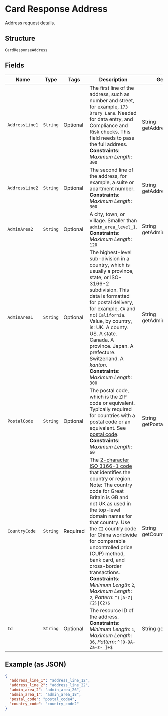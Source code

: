 
# Card Response Address

Address request details.

## Structure

`CardResponseAddress`

## Fields

| Name | Type | Tags | Description | Getter | Setter |
|  --- | --- | --- | --- | --- | --- |
| `AddressLine1` | `String` | Optional | The first line of the address, such as number and street, for example, `173 Drury Lane`. Needed for data entry, and Compliance and Risk checks. This field needs to pass the full address.<br>**Constraints**: *Maximum Length*: `300` | String getAddressLine1() | setAddressLine1(String addressLine1) |
| `AddressLine2` | `String` | Optional | The second line of the address, for example, a suite or apartment number.<br>**Constraints**: *Maximum Length*: `300` | String getAddressLine2() | setAddressLine2(String addressLine2) |
| `AdminArea2` | `String` | Optional | A city, town, or village. Smaller than `admin_area_level_1`.<br>**Constraints**: *Maximum Length*: `120` | String getAdminArea2() | setAdminArea2(String adminArea2) |
| `AdminArea1` | `String` | Optional | The highest-level sub-division in a country, which is usually a province, state, or ISO-3166-2 subdivision. This data is formatted for postal delivery, for example, `CA` and not `California`. Value, by country, is: UK. A county. US. A state. Canada. A province. Japan. A prefecture. Switzerland. A *kanton*.<br>**Constraints**: *Maximum Length*: `300` | String getAdminArea1() | setAdminArea1(String adminArea1) |
| `PostalCode` | `String` | Optional | The postal code, which is the ZIP code or equivalent. Typically required for countries with a postal code or an equivalent. See [postal code](https://en.wikipedia.org/wiki/Postal_code).<br>**Constraints**: *Maximum Length*: `60` | String getPostalCode() | setPostalCode(String postalCode) |
| `CountryCode` | `String` | Required | The [2-character ISO 3166-1 code](/api/rest/reference/country-codes/) that identifies the country or region. Note: The country code for Great Britain is GB and not UK as used in the top-level domain names for that country. Use the `C2` country code for China worldwide for comparable uncontrolled price (CUP) method, bank card, and cross-border transactions.<br>**Constraints**: *Minimum Length*: `2`, *Maximum Length*: `2`, *Pattern*: `^([A-Z]{2}\|C2)$` | String getCountryCode() | setCountryCode(String countryCode) |
| `Id` | `String` | Optional | The resource ID of the address.<br>**Constraints**: *Minimum Length*: `1`, *Maximum Length*: `36`, *Pattern*: `^[0-9A-Za-z-_]+$` | String getId() | setId(String id) |

## Example (as JSON)

```json
{
  "address_line_1": "address_line_12",
  "address_line_2": "address_line_22",
  "admin_area_2": "admin_area_26",
  "admin_area_1": "admin_area_18",
  "postal_code": "postal_code4",
  "country_code": "country_code2"
}
```

